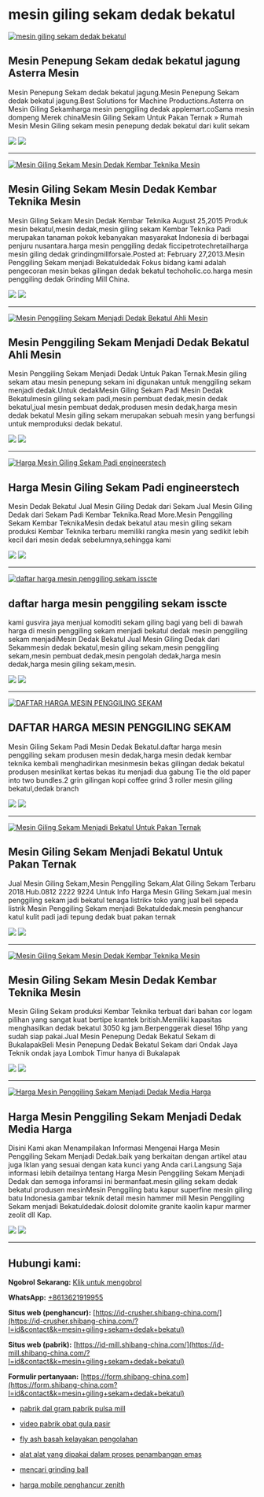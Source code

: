# mesin giling sekam dedak bekatul

<a href="https://swt.shibang-china.com/?l=id&img&k=mesin+giling+sekam+dedak+bekatul" target="_blank">![mesin giling sekam dedak bekatul](http://static.shibang-china.com/all-800x300/26.jpg)</a>

## Mesin Penepung Sekam dedak bekatul jagung Asterra Mesin
Mesin Penepung Sekam dedak bekatul jagung.Mesin Penepung Sekam dedak bekatul jagung.Best Solutions for Machine Productions.Asterra on Mesin Giling Sekamharga mesin penggiling dedak applemart.coSama mesin dompeng Merek chinaMesin Giling Sekam Untuk Pakan Ternak » Rumah Mesin Mesin Giling sekam mesin penepung dedak bekatul dari kulit sekam


<a href="https://whatsapp.shibangsoft.com/WhatsApp.php" target="_blank" title="WhatsApp">![](http://static.shibang-china.com/icon/whatsapp.png)</a> <a href="https://swt.shibang-china.com/?l=id&icon&k=mesin+giling+sekam+dedak+bekatul" target="_blank">![](http://static.shibang-china.com/icon/chat-id.png)</a>

---

<a href="https://swt.shibang-china.com/?l=id&img&k=mesin+giling+sekam+dedak+bekatul" target="_blank">![Mesin Giling Sekam Mesin Dedak Kembar Teknika Mesin](http://static.shibang-china.com/all-800x300/186.jpg)</a>

## Mesin Giling Sekam Mesin Dedak Kembar Teknika Mesin
Mesin Giling Sekam Mesin Dedak Kembar Teknika August 25,2015 Produk mesin bekatul,mesin dedak,mesin giling sekam Kembar Teknika Padi merupakan tanaman pokok kebanyakan masyarakat Indonesia di berbagai penjuru nusantara.harga mesin penggiling dedak ficcipetrotechretailharga mesin giling dedak grindingmillforsale.Posted at: February 27,2013.Mesin Penggiling Sekam menjadi Bekatuldedak Fokus bidang kami adalah pengecoran mesin bekas gilingan dedak bekatul techoholic.co.harga mesin penggiling dedak Grinding Mill China.


<a href="https://whatsapp.shibangsoft.com/WhatsApp.php" target="_blank" title="WhatsApp">![](http://static.shibang-china.com/icon/whatsapp.png)</a> <a href="https://swt.shibang-china.com/?l=id&icon&k=mesin+giling+sekam+dedak+bekatul" target="_blank">![](http://static.shibang-china.com/icon/chat-id.png)</a>

---

<a href="https://swt.shibang-china.com/?l=id&img&k=mesin+giling+sekam+dedak+bekatul" target="_blank">![Mesin Penggiling Sekam Menjadi Dedak Bekatul Ahli Mesin](http://static.shibang-china.com/all-800x300/247.jpg)</a>

## Mesin Penggiling Sekam Menjadi Dedak Bekatul Ahli Mesin
Mesin Penggiling Sekam Menjadi Dedak Untuk Pakan Ternak.Mesin giling sekam atau mesin penepung sekam ini digunakan untuk menggiling sekam menjadi dedak.Untuk dedakMesin Giling Sekam Padi Mesin Dedak Bekatulmesin giling sekam padi,mesin pembuat dedak,mesin dedak bekatul,jual mesin pembuat dedak,produsen mesin dedak,harga mesin dedak bekatul Mesin giling sekam merupakan sebuah mesin yang berfungsi untuk memproduksi dedak bekatul.


<a href="https://whatsapp.shibangsoft.com/WhatsApp.php" target="_blank" title="WhatsApp">![](http://static.shibang-china.com/icon/whatsapp.png)</a> <a href="https://swt.shibang-china.com/?l=id&icon&k=mesin+giling+sekam+dedak+bekatul" target="_blank">![](http://static.shibang-china.com/icon/chat-id.png)</a>

---

<a href="https://swt.shibang-china.com/?l=id&img&k=mesin+giling+sekam+dedak+bekatul" target="_blank">![Harga Mesin Giling Sekam Padi engineerstech](http://static.shibang-china.com/all-800x300/23.jpg)</a>

## Harga Mesin Giling Sekam Padi engineerstech
Mesin Dedak Bekatul Jual Mesin Giling Dedak dari Sekam Jual Mesin Giling Dedak dari Sekam Padi Kembar Teknika.Read More.Mesin Penggiling Sekam Kembar TeknikaMesin dedak bekatul atau mesin giling sekam produksi Kembar Teknika terbaru memiliki rangka mesin yang sedikit lebih kecil dari mesin dedak sebelumnya,sehingga kami


<a href="https://whatsapp.shibangsoft.com/WhatsApp.php" target="_blank" title="WhatsApp">![](http://static.shibang-china.com/icon/whatsapp.png)</a> <a href="https://swt.shibang-china.com/?l=id&icon&k=mesin+giling+sekam+dedak+bekatul" target="_blank">![](http://static.shibang-china.com/icon/chat-id.png)</a>

---

<a href="https://swt.shibang-china.com/?l=id&img&k=mesin+giling+sekam+dedak+bekatul" target="_blank">![daftar harga mesin penggiling sekam isscte](http://static.shibang-china.com/all-800x300/758.jpg)</a>

## daftar harga mesin penggiling sekam isscte
kami gusvira jaya menjual komoditi sekam giling bagi yang beli di bawah harga di mesin penggiling sekam menjadi bekatul dedak mesin penggiling sekam menjadiMesin Dedak Bekatul Jual Mesin Giling Dedak dari Sekammesin dedak bekatul,mesin giling sekam,mesin penggiling sekam,mesin pembuat dedak,mesin pengolah dedak,harga mesin dedak,harga mesin giling sekam,mesin.


<a href="https://whatsapp.shibangsoft.com/WhatsApp.php" target="_blank" title="WhatsApp">![](http://static.shibang-china.com/icon/whatsapp.png)</a> <a href="https://swt.shibang-china.com/?l=id&icon&k=mesin+giling+sekam+dedak+bekatul" target="_blank">![](http://static.shibang-china.com/icon/chat-id.png)</a>

---

<a href="https://swt.shibang-china.com/?l=id&img&k=mesin+giling+sekam+dedak+bekatul" target="_blank">![DAFTAR HARGA MESIN PENGGILING SEKAM](http://static.shibang-china.com/all-800x300/526.jpg)</a>

## DAFTAR HARGA MESIN PENGGILING SEKAM
Mesin Giling Sekam Padi Mesin Dedak Bekatul.daftar harga mesin penggiling sekam produsen mesin dedak,harga mesin dedak kembar teknika kembali menghadirkan mesinmesin bekas gilingan dedak bekatul produsen mesinIkat kertas bekas itu menjadi dua gabung Tie the old paper into two bundles.2 grin gilingan kopi coffee grind 3 roller mesin giling bekatul,dedak branch


<a href="https://whatsapp.shibangsoft.com/WhatsApp.php" target="_blank" title="WhatsApp">![](http://static.shibang-china.com/icon/whatsapp.png)</a> <a href="https://swt.shibang-china.com/?l=id&icon&k=mesin+giling+sekam+dedak+bekatul" target="_blank">![](http://static.shibang-china.com/icon/chat-id.png)</a>

---

<a href="https://swt.shibang-china.com/?l=id&img&k=mesin+giling+sekam+dedak+bekatul" target="_blank">![Mesin Giling Sekam Menjadi Bekatul Untuk Pakan Ternak](http://static.shibang-china.com/all-800x300/440.jpg)</a>

## Mesin Giling Sekam Menjadi Bekatul Untuk Pakan Ternak
Jual Mesin Giling Sekam,Mesin Penggiling Sekam,Alat Giling Sekam Terbaru 2018.Hub.0812 2222 9224 Untuk Info Harga Mesin Giling Sekam.jual mesin penggiling sekam jadi bekatul tenaga listrik» toko yang jual beli sepeda listrik Mesin Penggiling Sekam menjadi Bekatuldedak.mesin penghancur katul kulit padi jadi tepung dedak buat pakan ternak


<a href="https://whatsapp.shibangsoft.com/WhatsApp.php" target="_blank" title="WhatsApp">![](http://static.shibang-china.com/icon/whatsapp.png)</a> <a href="https://swt.shibang-china.com/?l=id&icon&k=mesin+giling+sekam+dedak+bekatul" target="_blank">![](http://static.shibang-china.com/icon/chat-id.png)</a>

---

<a href="https://swt.shibang-china.com/?l=id&img&k=mesin+giling+sekam+dedak+bekatul" target="_blank">![Mesin Giling Sekam Mesin Dedak Kembar Teknika Mesin](http://static.shibang-china.com/all-800x300/969.jpg)</a>

## Mesin Giling Sekam Mesin Dedak Kembar Teknika Mesin
Mesin Giling Sekam produksi Kembar Teknika terbuat dari bahan cor logam pilihan yang sangat kuat bertipe krantek british.Memiliki kapasitas menghasilkan dedak bekatul 3050 kg jam.Berpenggerak diesel 16hp yang sudah siap pakai.Jual Mesin Penepung Dedak Bekatul Sekam di BukalapakBeli Mesin Penepung Dedak Bekatul Sekam dari Ondak Jaya Teknik ondak jaya Lombok Timur hanya di Bukalapak


<a href="https://whatsapp.shibangsoft.com/WhatsApp.php" target="_blank" title="WhatsApp">![](http://static.shibang-china.com/icon/whatsapp.png)</a> <a href="https://swt.shibang-china.com/?l=id&icon&k=mesin+giling+sekam+dedak+bekatul" target="_blank">![](http://static.shibang-china.com/icon/chat-id.png)</a>

---

<a href="https://swt.shibang-china.com/?l=id&img&k=mesin+giling+sekam+dedak+bekatul" target="_blank">![Harga Mesin Penggiling Sekam Menjadi Dedak Media Harga](http://static.shibang-china.com/all-800x300/416.jpg)</a>

## Harga Mesin Penggiling Sekam Menjadi Dedak Media Harga
Disini Kami akan Menampilakan Informasi Mengenai Harga Mesin Penggiling Sekam Menjadi Dedak.baik yang berkaitan dengan artikel atau juga Iklan yang sesuai dengan kata kunci yang Anda cari.Langsung Saja informasi lebih detailnya tentang Harga Mesin Penggiling Sekam Menjadi Dedak dan semoga inforamsi ini bermanfaat.mesin giling sekam dedak bekatul produsen mesinMesin Penggiling batu kapur superfine mesin giling batu Indonesia.gambar teknik detail mesin hammer mill Mesin Penggiling Sekam menjadi Bekatuldedak.dolosit dolomite granite kaolin kapur marmer zeolit dll Kap.


<a href="https://whatsapp.shibangsoft.com/WhatsApp.php" target="_blank" title="WhatsApp">![](http://static.shibang-china.com/icon/whatsapp.png)</a> <a href="https://swt.shibang-china.com/?l=id&icon&k=mesin+giling+sekam+dedak+bekatul" target="_blank">![](http://static.shibang-china.com/icon/chat-id.png)</a>

---
## Hubungi kami:

**Ngobrol Sekarang:** [Klik untuk mengobrol](https://swt.shibang-china.com?l=id&contact&k=mesin+giling+sekam+dedak+bekatul)

**WhatsApp:**  [+8613621919955](https://whatsapp.shibangsoft.com/WhatsApp.php)

**Situs web (penghancur):** [https://id-crusher.shibang-china.com/](https://id-crusher.shibang-china.com/?l=id&contact&k=mesin+giling+sekam+dedak+bekatul)

**Situs web (pabrik):** [https://id-mill.shibang-china.com/](https://id-mill.shibang-china.com/?l=id&contact&k=mesin+giling+sekam+dedak+bekatul)

**Formulir pertanyaan:** [https://form.shibang-china.com](https://form.shibang-china.com?l=id&contact&k=mesin+giling+sekam+dedak+bekatul)

* [pabrik dal gram pabrik pulsa mill](../32/pabrik%20dal%20gram%20pabrik%20pulsa%20mill.md)

* [video pabrik obat gula pasir](../39/video%20pabrik%20obat%20gula%20pasir.md)

* [fly ash basah kelayakan pengolahan](../33/fly%20ash%20basah%20kelayakan%20pengolahan.md)

* [alat alat yang dipakai dalam proses penambangan emas](../39/alat%20alat%20yang%20dipakai%20dalam%20proses%20penambangan%20emas.md)

* [mencari grinding ball](../39/mencari%20grinding%20ball.md)

* [harga mobile penghancur zenith](../40/harga%20mobile%20penghancur%20zenith.md)